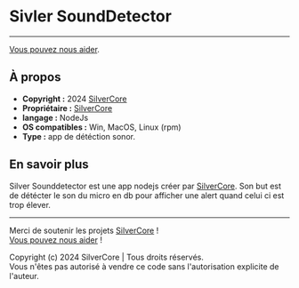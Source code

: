 # Sivler SoundDetector
---
[Vous pouvez nous aider](https://tipeee.com/silverdium).

## À propos
- **Copyright :** 2024 [SilverCore](https://core.silverdium.fr)
- **Propriétaire :** [SilverCore](https://core.silverdium.fr)
- **langage :** NodeJs
- **OS compatibles :** Win, MacOS, Linux (rpm)
- **Type :** app de détéction sonor.

## En savoir plus
Silver Sounddetector est une app nodejs créer par [SilverCore](https://core.silverdium.fr).
Son but est de détécter le son du micro en db pour afficher une alert quand celui ci est trop élever.


---
Merci de soutenir les projets [SilverCore](https://core.silverdium.fr) !<br>
[Vous pouvez nous aider](https://tipeee.com/silverdium) !<br>

Copyright (c) 2024 SilverCore | Tous droits réservés.<br>
Vous n'êtes pas autorisé à vendre ce code sans l'autorisation explicite de l'auteur.

